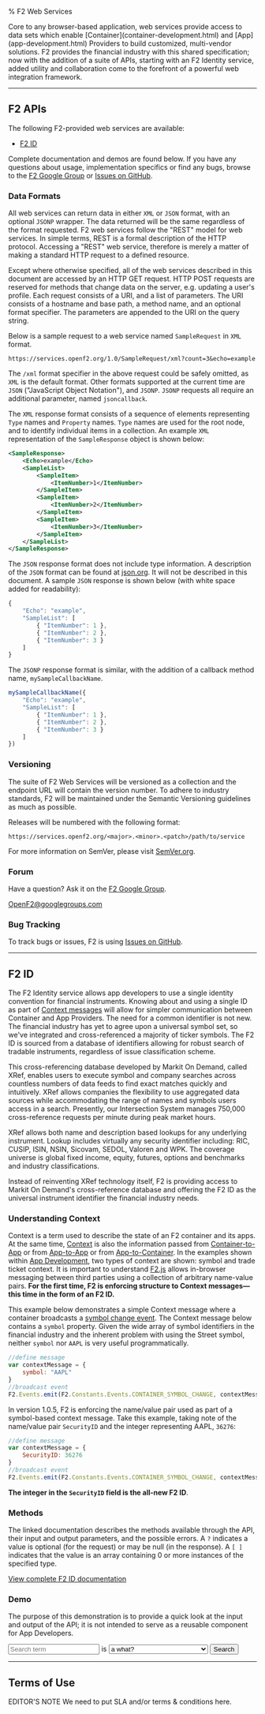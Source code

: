 % F2 Web Services

<p class="lead">Core to any browser-based application, web services provide access to data sets which enable [Container](container-development.html) and [App](app-development.html) Providers to build customized, multi-vendor solutions. F2 provides the financial industry with this shared specification; now with the addition of a suite of APIs, starting with an F2 Identity service, added utility and collaboration come to the forefront of a powerful web integration framework.</p>

* * * *

## F2 APIs

The following F2-provided web services are available:

* [F2 ID](#f2-id)

Complete documentation and demos are found below. If you have any questions about usage, implementation specifics or find any bugs, browse to the [F2 Google Group](https://groups.google.com/forum/#!forum/OpenF2) or [Issues on GitHub](https://github.com/OpenF2/F2/issues).

### Data Formats

All web services can return data in either `XML` or `JSON` format, with an optional `JSONP` wrapper. The data returned will be the same regardless of the format requested. F2 web services follow the "REST" model for web services. In simple terms, REST is a formal description of the HTTP protocol. Accessing a "REST" web service, therefore is merely a matter of making a standard HTTP request to a defined resource.

Except where otherwise specified, all of the web services described in this document are accessed by an HTTP GET request. HTTP POST requests are reserved for methods that change data on the server, e.g. updating a user's profile. Each request consists of a URI, and a list of parameters. The URI consists of a hostname and base path, a method name, and an optional format specifier. The parameters are appended to the URI on the query string.

Below is a sample request to a web service named `SampleRequest` in `XML` format.

`https://services.openf2.org/1.0/SampleRequest/xml?count=3&echo=example`

The `/xml` format specifier in the above request could be safely omitted, as `XML` is the default format. Other formats supported at the current time are `JSON` ("JavaScript Object Notation"), and `JSONP`. `JSONP` requests all require an additional parameter, named `jsoncallback`. 

The `XML` response format consists of a sequence of elements representing `Type` names and `Property` names. `Type` names are used for the root node, and to identify individual items in a collection. An example `XML` representation of the `SampleResponse` object is shown below:

```xml
<SampleResponse>
    <Echo>example</Echo>
    <SampleList>
        <SampleItem>
            <ItemNumber>1</ItemNumber>
        </SampleItem>
        <SampleItem>
            <ItemNumber>2</ItemNumber>
        </SampleItem>
        <SampleItem>
            <ItemNumber>3</ItemNumber>
        </SampleItem>
    </SampleList>
</SampleResponse>
```

The `JSON` response format does not include type information. A description of the `JSON` format can be found at [json.org](http://www.json.org). It will not be described in this document. A sample `JSON` response is shown below (with white space added for readability):

```javascript
{
    "Echo": "example",
    "SampleList": [
        { "ItemNumber": 1 },
        { "ItemNumber": 2 },
        { "ItemNumber": 3 }
    ]
}
```

The `JSONP` response format is similar, with the addition of a callback method name, `mySampleCallbackName`.

```javascript
mySampleCallbackName({
    "Echo": "example",
    "SampleList": [
        { "ItemNumber": 1 },
        { "ItemNumber": 2 },
        { "ItemNumber": 3 }
    ]
})
```

### Versioning

The suite of F2 Web Services will be versioned as a collection and the endpoint URL will contain the version number. To adhere to industry standards, F2 will be maintained under the Semantic Versioning guidelines as much as possible.

Releases will be numbered with the following format:

`https://services.openf2.org/<major>.<minor>.<patch>/path/to/service`

For more information on SemVer, please visit [SemVer.org](http://semver.org/).

### Forum

Have a question? Ask it on the [F2 Google Group](https://groups.google.com/forum/#!forum/OpenF2).

<OpenF2@googlegroups.com>

### Bug Tracking

To track bugs or issues, F2 is using [Issues on GitHub](https://github.com/OpenF2/F2/issues).

* * * *

## F2 ID

The F2 Identity service allows app developers to use a single identity convention for financial instruments. Knowing about and using a single ID as part of [Context messages](index.html#context) will allow for simpler communication between Container and App Providers. The need for a common identifier is not new. The financial industry has yet to agree upon a universal symbol set, so we've integrated and cross-referenced a majority of ticker symbols. The F2 ID is sourced from a database of identifiers allowing for robust search of tradable instruments, regardless of issue classification scheme.

This cross-referencing database developed by Markit On Demand, called XRef, enables users to execute symbol and company searches across countless numbers of data feeds to find exact matches quickly and intuitively. XRef allows companies the flexibility to use aggregated data sources while accommodating the range of names and symbols users access in a search. Presently, our Intersection System manages 750,000 cross-reference requests per minute during peak market hours. 

XRef allows both name and description based lookups for any underlying instrument. Lookup includes virtually any security identifier including: RIC, CUSIP, ISIN, NSIN, Sicovam, SEDOL, Valoren and WPK. The coverage universe is global fixed income, equity, futures, options and benchmarks and industry classifications.

Instead of reinventing XRef technology itself, F2 is providing access to Markit On Demand's cross-reference database and offering the F2 ID as the universal instrument identifier the financial industry needs.

### Understanding Context

Context is a term used to describe the state of an F2 container and its apps. At the same time, [Context](index.html#context) is also the information passed from [Container-to-App](app-development.html#container-to-app-context) or from [App-to-App](app-development.html#app-to-app-context) or from [App-to-Container](app-development.html#app-to-container-context). In the examples shown within [App Development](app-development.html), two types of context are shown: symbol and trade ticket context. It is important to understand [F2.js](f2js-sdk.html) allows in-browser messaging between third parties using a collection of arbitrary name-value pairs. **For the first time, F2 is enforcing structure to Context messages&mdash;this time in the form of an F2 ID.**

This example below demonstrates a simple Context message where a container broadcasts a [symbol change event](../sdk/classes/F2.Events.html). The Context message below contains a `symbol` property. Given the wide array of symbol identifiers in the financial industry and the inherent problem with using the Street symbol, neither `symbol` nor `AAPL` is very useful programmatically.

```javascript
//define message
var contextMessage = {
	symbol: "AAPL"
}
//broadcast event
F2.Events.emit(F2.Constants.Events.CONTAINER_SYMBOL_CHANGE, contextMessage);
```

In version 1.0.5, F2 is enforcing the name/value pair used as part of a symbol-based context message. Take this example, taking note of the name/value pair `SecurityID` and the integer representing AAPL, `36276`: 

```javascript
//define message
var contextMessage = {
	SecurityID: 36276
}
//broadcast event
F2.Events.emit(F2.Constants.Events.CONTAINER_SYMBOL_CHANGE, contextMessage);
```

**The integer in the `SecurityID` field is the all-new F2 ID**.

### Methods

The linked documentation describes the methods available through the API, their input and output parameters, and the possible errors. A `?` indicates a value is optional (for the request) or may be null (in the response). A `[ ]` indicates that the value is an array containing 0 or more instances of the specified type.

<p><a class="btn btn-primary" href="https://services.openf2.org/1.0/Lookup/doc/html" target="_blank">View complete F2 ID documentation</a></p>

### Demo

The purpose of this demonstration is to provide a quick look at the input and output of the API; it is not intended to serve as a reusable component for App Developers.

<form class="form form-horizontal form-search" id="demo-F2IDLookupForm" autocomplete="off">
	<input type="text" class="span2" placeholder="Search term">
	<span class="help-inline">is</span>
	<select class="span3">
  		<option value="#">a what?</option>
  		<option value="isin">an ISIN</option>
  		<option value="symbol">a Street symbol</option>
  		<option value="name">a full or partial company name</option>
	</select>
  	<button type="submit" class="btn btn-primary" data-loading-text="Searching...">Search</button>
</form>

<div id="demo-F2IDLookupResults"></div>

* * * *

## Terms of Use

<span class="label label-warning">EDITOR'S NOTE</span> We need to put SLA and/or terms & conditions here.




